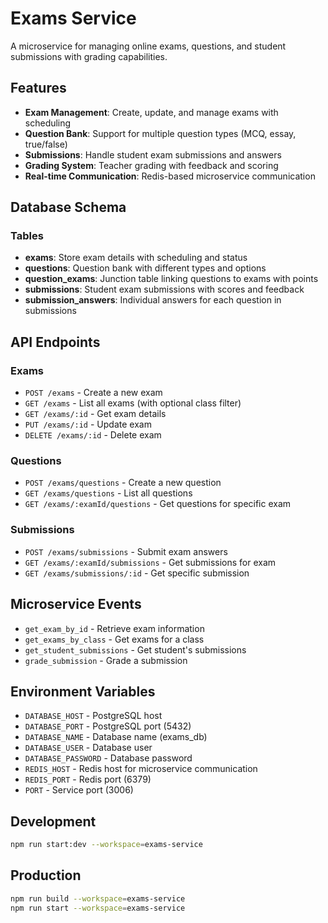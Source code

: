 # Exams Service

A microservice for managing online exams, questions, and student submissions with grading capabilities.

## Features

- **Exam Management**: Create, update, and manage exams with scheduling
- **Question Bank**: Support for multiple question types (MCQ, essay, true/false)
- **Submissions**: Handle student exam submissions and answers
- **Grading System**: Teacher grading with feedback and scoring
- **Real-time Communication**: Redis-based microservice communication

## Database Schema

### Tables

- **exams**: Store exam details with scheduling and status
- **questions**: Question bank with different types and options
- **question_exams**: Junction table linking questions to exams with points
- **submissions**: Student exam submissions with scores and feedback
- **submission_answers**: Individual answers for each question in submissions

## API Endpoints

### Exams
- `POST /exams` - Create a new exam
- `GET /exams` - List all exams (with optional class filter)
- `GET /exams/:id` - Get exam details
- `PUT /exams/:id` - Update exam
- `DELETE /exams/:id` - Delete exam

### Questions
- `POST /exams/questions` - Create a new question
- `GET /exams/questions` - List all questions
- `GET /exams/:examId/questions` - Get questions for specific exam

### Submissions
- `POST /exams/submissions` - Submit exam answers
- `GET /exams/:examId/submissions` - Get submissions for exam
- `GET /exams/submissions/:id` - Get specific submission

## Microservice Events

- `get_exam_by_id` - Retrieve exam information
- `get_exams_by_class` - Get exams for a class
- `get_student_submissions` - Get student's submissions
- `grade_submission` - Grade a submission

## Environment Variables

- `DATABASE_HOST` - PostgreSQL host
- `DATABASE_PORT` - PostgreSQL port (5432)
- `DATABASE_NAME` - Database name (exams_db)
- `DATABASE_USER` - Database user
- `DATABASE_PASSWORD` - Database password
- `REDIS_HOST` - Redis host for microservice communication
- `REDIS_PORT` - Redis port (6379)
- `PORT` - Service port (3006)

## Development

```bash
npm run start:dev --workspace=exams-service
```

## Production

```bash
npm run build --workspace=exams-service
npm run start --workspace=exams-service
```
